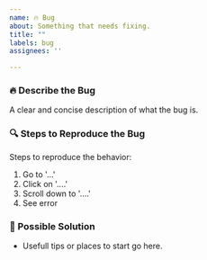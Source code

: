 ```yaml
---
name: 🔥 Bug
about: Something that needs fixing.
title: ""
labels: bug
assignees: ''

---
```


### 🔥 Describe the Bug
A clear and concise description of what the bug is.

### 🔍 Steps to Reproduce the Bug
Steps to reproduce the behavior:
1. Go to '...'
2. Click on '....'
3. Scroll down to '....'
4. See error

### 🧯 Possible Solution
* Usefull tips or places to start go here.
